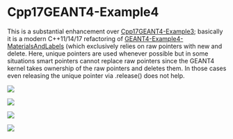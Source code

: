 # Cpp17GEANT4-Example4
This is a substantial enhancement over [Cpp17GEANT4-Example3](https://github.com/MariuszJozef/Cpp17GEANT4-Example3); basically it is a modern C++11/14/17 refactoring of [GEANT4-Example4-MaterialsAndLabels](https://github.com/MariuszJozef/GEANT4-Example4-MaterialsAndLabels) (which exclusively relies on raw pointers with new and delete. Here, unique pointers are used whenever possible but in some situations smart pointers cannot replace raw pointers since the GEANT4 kernel takes ownership of the raw pointers and deletes them. In those cases even releasing the unique pointer via .release() does not help.

![](gifs/C++17Geant4-Example4-1.gif)

![](gifs/C++17Geant4-Example4-2.gif)

![](gifs/C++17Geant4-Example4-3.gif)

![](gifs/C++17Geant4-Example4-4.gif)
